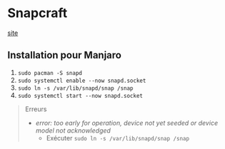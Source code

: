 # Snapcraft

[site](https://snapcraft.io/)

## Installation pour Manjaro

1. `sudo pacman -S snapd`
1. `sudo systemctl enable --now snapd.socket`
1. `sudo ln -s /var/lib/snapd/snap /snap`
1. `sudo systemctl start --now snapd.socket`

> Erreurs
> - *error: too early for operation, device not yet seeded or device model not acknowledged*
>    - Exécuter `sudo ln -s /var/lib/snapd/snap /snap`